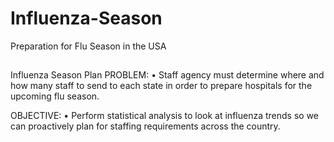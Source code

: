 # Influenza-Season
Preparation for Flu Season in the USA
## 
Influenza Season Plan
PROBLEM:
• Staff agency must determine where and how many staff to send to each state in order to prepare hospitals for the upcoming flu season.

OBJECTIVE:
• Perform statistical analysis to look at influenza trends so we can proactively plan for staffing requirements across the country.
